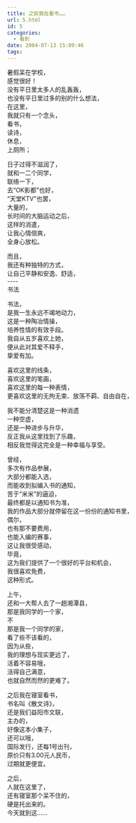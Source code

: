 ```yaml
---
title: 之前我在看书……
url: 5.html
id: 5
categories:
  - 看到
date: 2004-07-13 15:09:46
tags:
---
```


暑假呆在学校，  
感觉很好！  
没有平日里太多人的乱轰轰，  
也没有平日里过多的别的什么想法，  
在这里，  
我就只有一个念头，  
看书，  
读诗，  
休息，  
上厕所；  
  
日子过得不滋润了，  
就和一二个同学，  
联络一下，  
去“OK影都”也好，  
“天堂KTV”也罢，  
大量的，  
长时间的大脑运动之后，  
这样的消遣，  
让我心情倍爽，  
全身心放松。  
  
而且，  
我还有种独特的方式，  
让自己平静和安逸、舒适，  
\-\-\-\-  
书法  
  
书法，  
是我一生永远不竭地动力，  
这是一种陶冶情操，  
培养性情的有效手段。  
我自从五岁喜欢上她，  
便从此对其爱不释手，  
挚爱有加。  
  
喜欢这里的线条，  
喜欢这里的笔画，  
喜欢这里的每一种表情，  
更喜欢这里的无拘无束、放荡不羁、自由自在，  
  
我不能分清楚这是一种消遗  
一种空虚，  
还是一种进步与升华，  
反正我从这里找到了乐趣，  
相反我觉得这完全是一种幸福与享受。  
  
曾经，  
多次有作品参展，  
大部分都能入选，  
而能收到拟编入书的通知，  
苦于“米米”的逼迫，  
最终都是以通知书为准，  
我的作品大部分就停留在这一份份的通知书里，  
偶尔，  
也有那不要费用，  
也能入编的赛事，  
这让我很受感动，  
毕竟，  
这为我们提供了一个很好的平台和机会，  
我很喜欢免费，  
这种形式。  
  
上午，  
还和一大帮人去了一趟湘潭县，  
那是我同学的一个家，  
不  
那是我一个同学的家，  
看了些不该看的，  
因为从些，  
我的理想与现实更远了，  
活着不容易哦，  
活得自己满意，  
也就自然而然的更难了。  
  
之后我在寝室看书，  
书名叫《散文诗》，  
还是我们益阳市文联，  
主办的，  
好像这本小集子，  
还可以哦，  
国际发行，还每1号出刊，  
原价只有3.00元人民币，  
过期就更便宜。  
  
之后，  
人就在这里了，  
还有寝室那个呆不住的，  
硬是托出来的。  
今天就到这……